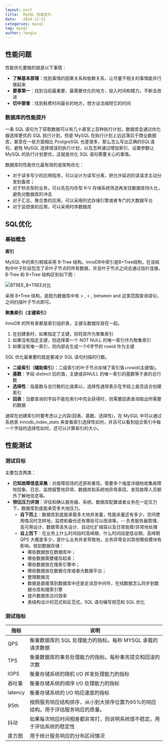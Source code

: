 ```yaml
---
layout: post
title:  MySQL 性能优化
date:   2024-12-21
categories: mysql
tag: mysql
author: YangLe
---
```






## 性能问题

性能优化要做的就是以下事情：

- **了解基本原理**：找到事情的因果关系和依赖关系，让尽量不相关的事情能并行做起来
- **要事第一**：找到当前最重要、最需要优化的地方，投入时间和精力，不断去改进
- **切中要害**：找到耗费时间最长的地方，想方设法缩短它的时间



### 数据库的性能提升

一条 SQL 语句为了获取数据可以有几十甚至上百种执行计划，数据库会通过优化器选择更优的 SQL 执行计划，但是 MySQL 在执行计划上远远落后于商业数据库，甚至在一些方面相比 PostgreSQL 也差很多，那么怎么写出正确的SQL语句，避免 MySQL 选择错误的执行计划，以及怎样通过增加索引、设置参数让 MySQL 的执行计划更优，这就是优化 SQL 语句需要关心的事情。



数据库的性能优化最有效的是架构优化：

- 对于读多写少的应用程序，可以设计为读写分离，把允许延迟的读请求主动分发到备库；
- 对于秒杀型的业务，可以先在内存型 K-V 存储系统筛选再发往数据库持久化，避免对数据库的冲击
- 对于汇总、聚合类的应用，可以采用列式存储引擎或者专门的大数据平台
- 对于监控类的应用，可以采用时序数据库



## SQL优化

### 基础概念

**索引**

MySQL 中的索引桐城采用 B-Tree 结构。InnoDB中索引是B+Tree结构，在该结构中叶子阶段包含了非叶子节点的所有数据，并且叶子节点之间会通过指针连接。B-Tree 和 B+Tree 结构区别如下图：

![BTREE_B+TREE对比](D:\blog\yangle520.github.io\images\db\mysql\BTREE_B+TREE对比.png)

采用 B+Tree 结构，是因为数据库中有 > , < , between and 这类范围查询语句，之间扫描叶子节点即可。



**聚集索引（主键索引）**

InnoDB 的所有表都是索引组织表，主键与数据存放在一起。

1. 在创建表时，如果指定了主键，则将其作为聚集索引
2. 如果没有指定主键，则选择第一个 NOT NULL 的唯一索引作为聚集索引
3. 如果没有唯一索引，则内部会生成一个6字节的 rowid 作为主键

SQL 优化最重要的就是要减少 SQL 语句扫描的行数。

- **二级索引（辅助索引）**：二级索引的叶子节点存储了索引值+rowid(主键值)。 
- **基数**：字段 distinct 后的值，主键或非NULL 的唯一索引的基数等于表的总行数
- **选择性**：指基数与总行数的比值乘以，选择性通常表示在字段上是否适合创建索引
- **回表**：当要查询的字段不能在索引中完全获得时，则需要回表查询取出所需要的数据

通常在创建索引时要考虑以上内容(回表、基数、选择性)，在 MySQL 中可以通过系统表 innodb_index_stats 来查看索引选择性如何，并且可以看到组合索引中每一个字段的选择性如何，还可以计算索引的大小。



## 性能测试

### 测试目标

主要包含两类：

- **已知故障信息采集**：对故障现场的还原和重现，需要多个维度详细地收集故障地现象、日志、监控报警地异常、数据库和系统地异常表现、发现故障人员额外了解地信息等。
- **预估压力评测**：评估和确认服务器、系统、数据库配置或者业务在一定压力下，数据库到底能承受多大地压力。
  - **自下而上**：数据库到底能承载多大地并发量，性能余量还有多少，空间使用情况时怎样地，监控和备份还有哪些可以改进等。-- 负责服务器管理、高可用设计、数据零丢失设计、自动化扩缩容以及日常故障/异常地处理
  - **自上而下**：在业务上什么时间段时高峰期、什么时间段是低谷期，高峰期 QPS 大概是多少，是什么业务并发导致地，业务异常会对其他哪些模块有影响。规划数据存储：
    - 哪些数据放在数据库中；
    - 哪些数据需要缓存起来；
    - 哪些数据放在搜索引擎中；
    - 哪些数据放在数据仓库或者大数据平台；
    - 整理数据流
    - 数据是直接落到数据库中还是走消息中间件，在线数据怎么同步到数据仓库和搜索引擎
    - 提升数据库访问效率
    - 表结构设计的范式和反范式，SQL 语句编写规范和 SQL 优化



### 测试指标

| 指标    | 说明                                                         |
| ------- | ------------------------------------------------------------ |
| QPS     | 衡量数据库的 SQL 处理能力的指标。每秒 MYSQL 承载的请求数据   |
| TPS     | 衡量数据库的事务处理能力的指标。每秒事务提交和回滚的次数     |
| IOPS    | 衡量存储系统的随机 I/O 并发处理能力的指标                    |
| 吞吐量  | 衡量存储系统的顺序 I/O 处理能力的指标                        |
| latency | 衡量存储系统的 I/O 响应速度的指标                            |
| 95th    | 按照服务响应结构排序，从小到大排序位置为95%的响应结构。用于评估服务响应的质量。 |
| 抖动    | 如果每次响应时间相差都非常打，则说明系统很不稳定。用于评估系统的稳定性 |
| 直方图  | 用于统计服务响应的分布区间情况                               |

